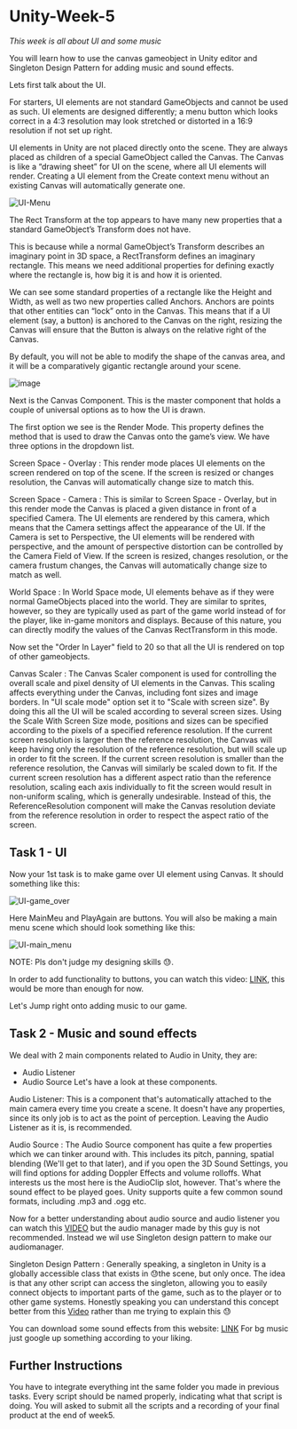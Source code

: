 # Unity-Week-5

_This week is all about UI and some music_

You will learn how to use the canvas gameobject in Unity editor and Singleton Design Pattern for adding music and sound effects.

Lets first talk about the UI.

For starters, UI elements are not standard GameObjects and cannot be used as such. UI elements are designed differently; a menu button which looks correct in a 4:3 resolution may look stretched or distorted in a 16:9 resolution if not set up right.

UI elements in Unity are not placed directly onto the scene. They are always placed as children of a special GameObject called the Canvas. The Canvas is like a “drawing sheet” for UI on the scene, where all UI elements will render. Creating a UI element from the Create context menu without an existing Canvas will automatically generate one.

![UI-Menu](https://user-images.githubusercontent.com/87766488/182778506-0f0df979-edd5-44f0-9b29-d4f7e0d60966.png)

The Rect Transform at the top appears to have many new properties that a standard GameObject’s Transform does not have.

This is because while a normal GameObject’s Transform describes an imaginary point in 3D space, a RectTransform defines an imaginary rectangle. This means we need additional properties for defining exactly where the rectangle is, how big it is and how it is oriented.

We can see some standard properties of a rectangle like the Height and Width, as well as two new properties called Anchors. Anchors are points that other entities can “lock” onto in the Canvas. This means that if a UI element (say, a button) is anchored to the Canvas on the right, resizing the Canvas will ensure that the Button is always on the relative right of the Canvas.

By default, you will not be able to modify the shape of the canvas area, and it will be a comparatively gigantic rectangle around your scene.

![image](https://user-images.githubusercontent.com/87766488/182780110-7d956142-ab32-4d92-b1b9-7362561d1014.png)

Next is the Canvas Component. This is the master component that holds a couple of universal options as to how the UI is drawn.

The first option we see is the Render Mode. This property defines the method that is used to draw the Canvas onto the game’s view. We have three options in the dropdown list.

Screen Space - Overlay : This render mode places UI elements on the screen rendered on top of the scene. If the screen is resized or changes resolution, the Canvas will automatically change size to match this.

Screen Space - Camera : This is similar to Screen Space - Overlay, but in this render mode the Canvas is placed a given distance in front of a specified Camera. The UI elements are rendered by this camera, which means that the Camera settings affect the appearance of the UI. If the Camera is set to Perspective, the UI elements will be rendered with perspective, and the amount of perspective distortion can be controlled by the Camera Field of View. If the screen is resized, changes resolution, or the camera frustum changes, the Canvas will automatically change size to match as well.

World Space : In World Space mode, UI elements behave as if they were normal GameObjects placed into the world. They are similar to sprites, however, so they are typically used as part of the game world instead of for the player, like in-game monitors and displays. Because of this nature, you can directly modify the values of the Canvas RectTransform in this mode.

Now set the "Order In Layer" field to 20 so that all the UI is rendered on top of other gameobjects.

Canvas Scaler : The Canvas Scaler component is used for controlling the overall scale and pixel density of UI elements in the Canvas. This scaling affects everything under the Canvas, including font sizes and image borders. In "UI scale mode" option set it to "Scale with screen size". By doing this all the UI will be scaled according to several screen sizes. Using the Scale With Screen Size mode, positions and sizes can be specified according to the pixels of a specified reference resolution. If the current screen resolution is larger then the reference resolution, the Canvas will keep having only the resolution of the reference resolution, but will scale up in order to fit the screen. If the current screen resolution is smaller than the reference resolution, the Canvas will similarly be scaled down to fit. If the current screen resolution has a different aspect ratio than the reference resolution, scaling each axis individually to fit the screen would result in non-uniform scaling, which is generally undesirable. Instead of this, the ReferenceResolution component will make the Canvas resolution deviate from the reference resolution in order to respect the aspect ratio of the screen.

## Task 1 - UI

Now your 1st task is to make game over UI element using Canvas. It should something like this: 

![UI-game_over](https://user-images.githubusercontent.com/87766488/182785871-856e9940-89db-4d81-81d9-6e4ecc1eb9a6.png)

Here MainMeu and PlayAgain are buttons. 
You will also be making a main menu scene which should look something like this: 

![UI-main_menu](https://user-images.githubusercontent.com/87766488/182786474-afce096d-a0ce-45bb-9230-b9554e30873c.png)

NOTE: Pls don't judge my designing skills :sweat:. 

In order to add functionality to buttons, you can watch this video: [LINK](https://www.youtube.com/watch?v=zc8ac_qUXQY), this would be more than enough for now.

Let's Jump right onto adding music to our game.

## Task 2 - Music and sound effects

We deal with 2 main components related to Audio in Unity, they are:

- Audio Listener
- Audio Source
Let's have a look at these components.

Audio Listener: This is a component that's automatically attached to the main camera every time you create a scene. It doesn't have any properties, since its only job is to act as the point of perception. Leaving the Audio Listener as it is, is recommended.

Audio Source : The Audio Source component has quite a few properties which we can tinker around with. This includes its pitch, panning, spatial blending (We'll get to that later), and if you open the 3D Sound Settings, you will find options for adding Doppler Effects and volume rolloffs. What interests us the most here is the AudioClip slot, however. That's where the sound effect to be played goes. Unity supports quite a few common sound formats, including .mp3 and .ogg etc.

Now for a better understanding about audio source and audio listener you can watch this [VIDEO](https://www.youtube.com/watch?v=6OT43pvUyfY) but the audio manager made by this guy is not recommended. Instead we wil use Singleton design pattern to make our audiomanager. 

Singleton Design Pattern : Generally speaking, a singleton in Unity is a globally accessible class that exists in :sweat:the scene, but only once. The idea is that any other script can access the singleton, allowing you to easily connect objects to important parts of the game, such as to the player or to other game systems. 
Honestly speaking you can understand this concept better from this [Video](https://www.youtube.com/watch?v=Y6cKPfUTrsA) rather than me trying to explain this :sweat:

You can download some sound effects from this website: [LINK](https://sfxr.me/)
For bg music just google up something according to your liking.


## Further Instructions

You have to integrate everything int the same folder you made in previous tasks. Every script should be named properly, indicating what that script is doing. You will asked to submit all the scripts and a recording of your final product at the end of week5. 

